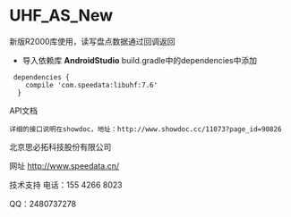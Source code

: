 # UHF_AS_New
新版R2000库使用，读写盘点数据通过回调返回

-  导入依赖库
**AndroidStudio** build.gradle中的dependencies中添加

```
 dependencies {
    compile 'com.speedata:libuhf:7.6'
  }
```

API文档

	详细的接口说明在showdoc，地址：http://www.showdoc.cc/11073?page_id=90826

北京思必拓科技股份有限公司

网址 http://www.speedata.cn/

技术支持 电话：155 4266 8023

QQ：2480737278
